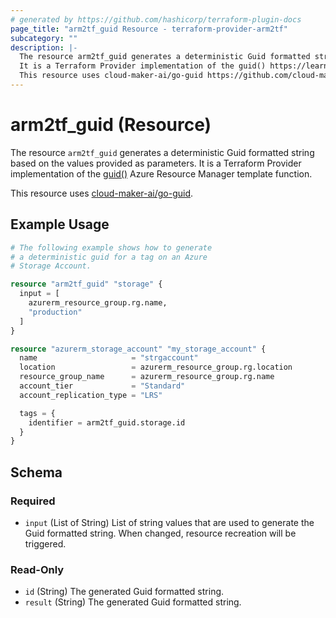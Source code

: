 ```yaml
---
# generated by https://github.com/hashicorp/terraform-plugin-docs
page_title: "arm2tf_guid Resource - terraform-provider-arm2tf"
subcategory: ""
description: |-
  The resource arm2tf_guid generates a deterministic Guid formatted string based on the values provided as parameters.
  It is a Terraform Provider implementation of the guid() https://learn.microsoft.com/en-us/azure/azure-resource-manager/templates/template-functions-string#guid Azure Resource Manager template function.
  This resource uses cloud-maker-ai/go-guid https://github.com/cloud-maker-ai/go-guid.
---
```


# arm2tf_guid (Resource)

The resource `arm2tf_guid` generates a deterministic Guid formatted string based on the values provided as parameters.
It is a Terraform Provider implementation of the [guid()](https://learn.microsoft.com/en-us/azure/azure-resource-manager/templates/template-functions-string#guid) Azure Resource Manager template function.

This resource uses [cloud-maker-ai/go-guid](https://github.com/cloud-maker-ai/go-guid).

## Example Usage

```terraform
# The following example shows how to generate
# a deterministic guid for a tag on an Azure
# Storage Account.

resource "arm2tf_guid" "storage" {
  input = [
    azurerm_resource_group.rg.name,
    "production"
  ]
}

resource "azurerm_storage_account" "my_storage_account" {
  name                     = "strgaccount"
  location                 = azurerm_resource_group.rg.location
  resource_group_name      = azurerm_resource_group.rg.name
  account_tier             = "Standard"
  account_replication_type = "LRS"

  tags = {
    identifier = arm2tf_guid.storage.id
  }
}
```

<!-- schema generated by tfplugindocs -->
## Schema

### Required

- `input` (List of String) List of string values that are used to generate the Guid formatted string. When changed, resource recreation will be triggered.

### Read-Only

- `id` (String) The generated Guid formatted string.
- `result` (String) The generated Guid formatted string.


